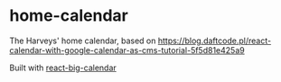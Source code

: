# home-calendar
The Harveys' home calendar, based on https://blog.daftcode.pl/react-calendar-with-google-calendar-as-cms-tutorial-5f5d81e425a9

Built with [react-big-calendar](https://github.com/intljusticemission/react-big-calendar/)
